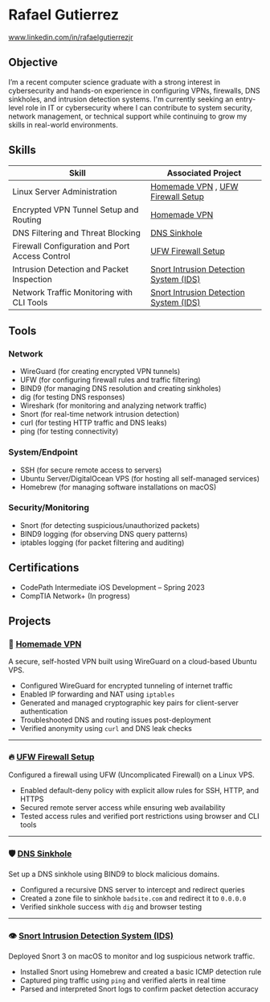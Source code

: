 # Rafael Gutierrez
www.linkedin.com/in/rafaelgutierrezjr 


## Objective
I’m a recent computer science graduate with a strong interest in cybersecurity and hands-on experience in configuring VPNs, firewalls, DNS sinkholes, and intrusion detection systems. I'm currently seeking an entry-level role in IT or cybersecurity where I can contribute to system security, network management, or technical support while continuing to grow my skills in real-world environments.

## Skills

| Skill                                         | Associated Project         |
|-----------------------------------------------|----------------------------|
| Linux Server Administration  | [Homemade VPN](https://github.com/rafaelgutierrezjr/homemade-vpn) , [UFW Firewall Setup](https://github.com/rafaelgutierrezjr/linux-firewall)|
| Encrypted VPN Tunnel Setup and Routing   | [Homemade VPN](https://github.com/rafaelgutierrezjr/homemade-vpn)|
| DNS Filtering and Threat Blocking         | [DNS Sinkhole](https://github.com/rafaelgutierrezjr/dns-sinkhole)|
| Firewall Configuration and Port Access Control       | [UFW Firewall Setup](https://github.com/rafaelgutierrezjr/linux-firewall)|
| Intrusion Detection and Packet Inspection                 | [Snort Intrusion Detection System (IDS)](https://github.com/rafaelgutierrezjr/snort-ids)|
| Network Traffic Monitoring with CLI Tools   | [Snort Intrusion Detection System (IDS)](https://github.com/rafaelgutierrezjr/snort-ids)|

## Tools


### Network
- WireGuard (for creating encrypted VPN tunnels)
- UFW (for configuring firewall rules and traffic filtering)
- BIND9 (for managing DNS resolution and creating sinkholes)
- dig (for testing DNS responses)
- Wireshark (for monitoring and analyzing network traffic)
- Snort (for real-time network intrusion detection)
- curl (for testing HTTP traffic and DNS leaks)
- ping (for testing connectivity)

### System/Endpoint
- SSH (for secure remote access to servers)
- Ubuntu Server/DigitalOcean VPS (for hosting all self-managed services)
- Homebrew (for managing software installations on macOS)

### Security/Monitoring
- Snort (for detecting suspicious/unauthorized packets)
- BIND9 logging (for observing DNS query patterns)
- iptables logging (for packet filtering and auditing)

## Certifications
- CodePath Intermediate iOS Development – Spring 2023
- CompTIA Network+ (In progress)

## Projects
### 🔐 [Homemade VPN](https://github.com/rgutierrezz/homemade-vpn)
A secure, self-hosted VPN built using WireGuard on a cloud-based Ubuntu VPS.

- Configured WireGuard for encrypted tunneling of internet traffic
- Enabled IP forwarding and NAT using `iptables`
- Generated and managed cryptographic key pairs for client-server authentication
- Troubleshooted DNS and routing issues post-deployment
- Verified anonymity using `curl` and DNS leak checks

---

### 🔥 [UFW Firewall Setup](https://github.com/rafaelgutierrezjr/linux-firewall)
Configured a firewall using UFW (Uncomplicated Firewall) on a Linux VPS.

- Enabled default-deny policy with explicit allow rules for SSH, HTTP, and HTTPS
- Secured remote server access while ensuring web availability
- Tested access rules and verified port restrictions using browser and CLI tools

---

### 🛡️ [DNS Sinkhole](https://github.com/rafaelgutierrezjr/dns-sinkhole)
Set up a DNS sinkhole using BIND9 to block malicious domains.

- Configured a recursive DNS server to intercept and redirect queries
- Created a zone file to sinkhole `badsite.com` and redirect it to `0.0.0.0`
- Verified sinkhole success with `dig` and browser testing

---

### 👁️ [Snort Intrusion Detection System (IDS)](https://github.com/rafaelgutierrezjr/snort-ids)
Deployed Snort 3 on macOS to monitor and log suspicious network traffic.

- Installed Snort using Homebrew and created a basic ICMP detection rule
- Captured ping traffic using `ping` and verified alerts in real time
- Parsed and interpreted Snort logs to confirm packet detection accuracy
